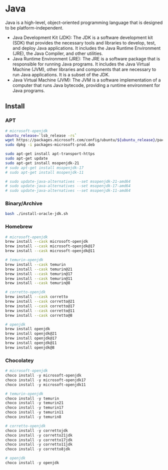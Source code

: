 # Java

Java is a high-level, object-oriented programming language that is designed to be platform-independent.

- Java Development Kit (JDK): The JDK is a software development kit (SDK) that provides the necessary tools and libraries to develop, test, and deploy Java applications. It includes the Java Runtime Environment (JRE), the Java Compiler, and other utilities.
- Java Runtime Environment (JRE): The JRE is a software package that is responsible for running Java programs. It includes the Java Virtual Machine (JVM), other libraries and components that are necessary to run Java applications. It is a subset of the JDK.
- Java Virtual Machine (JVM): The JVM is a software implementation of a computer that runs Java bytecode, providing a runtime environment for Java programs.

## Install

### APT

```bash
# microsoft-openjdk
ubuntu_release=`lsb_release -rs`
wget https://packages.microsoft.com/config/ubuntu/${ubuntu_release}/packages-microsoft-prod.deb -O packages-microsoft-prod.deb
sudo dpkg -i packages-microsoft-prod.deb

sudo apt-get install apt-transport-https
sudo apt-get update
sudo apt-get install msopenjdk-21
# sudo apt-get install msopenjdk-17
# sudo apt-get install msopenjdk-11

# sudo update-java-alternatives --set msopenjdk-21-amd64
# sudo update-java-alternatives --set msopenjdk-17-amd64
# sudo update-java-alternatives --set msopenjdk-11-amd64
```

### Binary/Archive

```bash
bash ./install-oracle-jdk.sh
```

### Homebrew

```sh
# microsoft-openjdk
brew install --cask microsoft-openjdk
brew install --cask microsoft-openjdk@17
brew install --cask microsoft-openjdk@11

# temurin-openjdk
brew install --cask temurin
brew install --cask temurin@21
brew install --cask temurin@17
brew install --cask temurin@11
brew install --cask temurin@8

# corretto-openjdk
brew install --cask corretto
brew install --cask corretto@21
brew install --cask corretto@17
brew install --cask corretto@11
brew install --cask corretto@8

# openjdk
brew install openjdk
brew install openjdk@21
brew install openjdk@17
brew install openjdk@11
brew install openjdk@8
```

### Chocolatey

```ps1
# microsoft-openjdk
choco install -y microsoft-openjdk
choco install -y microsoft-openjdk17
choco install -y microsoft-openjdk11

# temurin-openjdk
choco install -y temurin
choco install -y temurin21
choco install -y temurin17
choco install -y temurin11
choco install -y temurin8

# corretto-openjdk
choco install -y correttojdk
choco install -y corretto21jdk
choco install -y corretto17jdk
choco install -y corretto11jdk
choco install -y corretto8jdk

# openjdk
choco install -y openjdk
```
